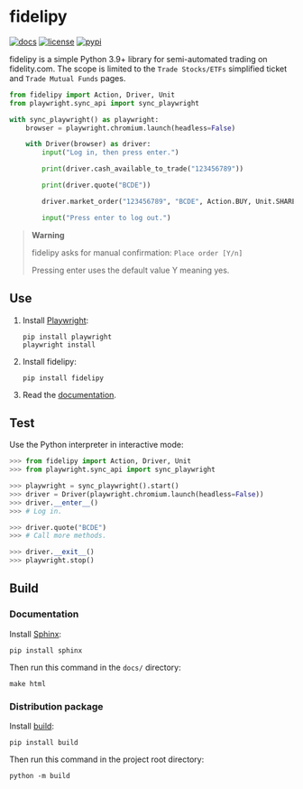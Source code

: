 # fidelipy

[![docs](https://img.shields.io/readthedocs/qnevx-fidelipy)](https://qnevx-fidelipy.readthedocs.io/)
[![license](https://img.shields.io/github/license/qnevx/fidelipy)](https://www.apache.org/licenses/LICENSE-2.0)
[![pypi](https://img.shields.io/pypi/v/fidelipy)](https://pypi.org/project/fidelipy/)

fidelipy is a simple Python 3.9+ library for semi-automated trading on fidelity.com.
The scope is limited to the `Trade Stocks/ETFs` simplified ticket and
`Trade Mutual Funds` pages.

```python
from fidelipy import Action, Driver, Unit
from playwright.sync_api import sync_playwright

with sync_playwright() as playwright:
    browser = playwright.chromium.launch(headless=False)

    with Driver(browser) as driver:
        input("Log in, then press enter.")

        print(driver.cash_available_to_trade("123456789"))

        print(driver.quote("BCDE"))

        driver.market_order("123456789", "BCDE", Action.BUY, Unit.SHARES, "1")

        input("Press enter to log out.")
```

> **Warning**
>
> fidelipy asks for manual confirmation: `Place order [Y/n]`
>
> Pressing enter uses the default value Y meaning yes.

## Use

1. Install [Playwright](https://playwright.dev/python/):

    ```
    pip install playwright
    playwright install
    ```

2. Install fidelipy:

    ```
    pip install fidelipy
    ```

3. Read the [documentation](https://qnevx-fidelipy.readthedocs.io/).

## Test

Use the Python interpreter in interactive mode:

```python
>>> from fidelipy import Action, Driver, Unit
>>> from playwright.sync_api import sync_playwright

>>> playwright = sync_playwright().start()
>>> driver = Driver(playwright.chromium.launch(headless=False))
>>> driver.__enter__()
>>> # Log in.

>>> driver.quote("BCDE")
>>> # Call more methods.

>>> driver.__exit__()
>>> playwright.stop()
```

## Build

### Documentation

Install [Sphinx](https://www.sphinx-doc.org/):

```
pip install sphinx
```

Then run this command in the `docs/` directory:

```
make html
```

### Distribution package

Install [build](https://github.com/pypa/build):

```
pip install build
```

Then run this command in the project root directory:

```
python -m build
```
